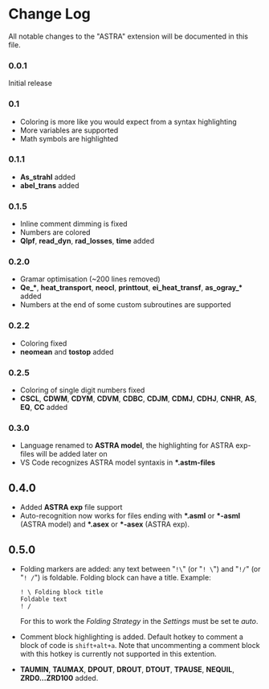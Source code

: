 # Change Log

All notable changes to the "ASTRA" extension will be documented in this file.

### 0.0.1

Initial release

### 0.1

* Coloring is more like you would expect from a syntax highlighting
* More variables are supported
* Math symbols are highlighted

### 0.1.1

* **As_strahl** added
* **abel_trans** added

### 0.1.5
* Inline comment dimming is fixed
* Numbers are colored
* **Qlpf**, **read_dyn**, **rad_losses**, **time** added

### 0.2.0
* Gramar optimisation (~200 lines removed)
*  **Qe_\***, **heat_transport**, **neocl**, **printtout**, **ei\_heat\_transf**, **as\_ogray\_\*** added
*  Numbers at the end of some custom subroutines are supported

### 0.2.2
* Coloring fixed
* **neomean** and **tostop** added

### 0.2.5
* Coloring of single digit numbers fixed
* **CSCL**, **CDWM**, **CDYM**, **CDVM**, **CDBC**, **CDJM**, **CDMJ**, **CDHJ**, **CNHR**, **AS**, **EQ**,  **CC** added

### 0.3.0
* Language renamed to **ASTRA model**, the highlighting for ASTRA exp-files will be added later on
* VS Code recognizes ASTRA model syntaxis in **\*.astm-files**

## 0.4.0
* Added **ASTRA exp** file support
* Auto-recognition now works for files ending with **\*.asml** or **\*-asml** (ASTRA model) and **\*.asex** or **\*-asex** (ASTRA exp).

## 0.5.0
* Folding markers are added:
  any text between "`!\`" (or "`! \`") and "`!/`" (or "`! /`") is foldable. Folding block can have a title. Example:

  ```
  ! \ Folding block title
  Foldable text
  ! /
  ```
  For this to work the *Folding Strategy* in the *Settings* must be set te *auto*.
* Comment block highlighting is added. Default hotkey to comment a block of code is `shift+alt+a`. Note that uncommenting a comment block with this hotkey is currently not supported in this extention.
* **TAUMIN**, **TAUMAX**, **DPOUT**, **DROUT**, **DTOUT**, **TPAUSE**, **NEQUIL**, **ZRD0...ZRD100** added.
